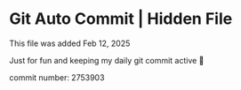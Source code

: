 # Git Auto Commit | Hidden File

This file was added Feb 12, 2025

Just for fun and keeping my daily git commit active 🤪

commit number: 2753903
